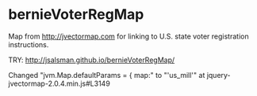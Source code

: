 # bernieVoterRegMap
Map from http://jvectormap.com for linking to U.S. state voter registration instructions.

TRY: http://jsalsman.github.io/bernieVoterRegMap/

Changed "jvm.Map.defaultParams = { map:" to "'us_mill'" at jquery-jvectormap-2.0.4.min.js#L3149
